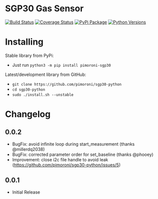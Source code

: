 # SGP30 Gas Sensor

[![Build Status](https://shields.io/github/workflow/status/pimoroni/sgp30-python/Python%20Tests.svg)](https://github.com/pimoroni/icm2098-python/actions/workflows/test.yml)
[![Coverage Status](https://coveralls.io/repos/github/pimoroni/sgp30-python/badge.svg?branch=master)](https://coveralls.io/github/pimoroni/sgp30-python?branch=master)
[![PyPi Package](https://img.shields.io/pypi/v/pimoroni-sgp30.svg)](https://pypi.python.org/pypi/pimoroni-sgp30)
[![Python Versions](https://img.shields.io/pypi/pyversions/pimoroni-sgp30.svg)](https://pypi.python.org/pypi/pimoroni-sgp30)

# Installing

Stable library from PyPi:

* Just run `python3 -m pip install pimoroni-sgp30`

Latest/development library from GitHub:

* `git clone https://github.com/pimoroni/sgp30-python`
* `cd sgp30-python`
* `sudo ./install.sh --unstable`


# Changelog
0.0.2
-----

* BugFix: avoid infinite loop during start_measurement (thanks @millerdq2038)
* BugFix: corrected parameter order for set_baseline (thanks @phooey)
* Improvement: close i2c file handle to avoid leak (https://github.com/pimoroni/sgp30-python/issues/5)

0.0.1
-----

* Initial Release
